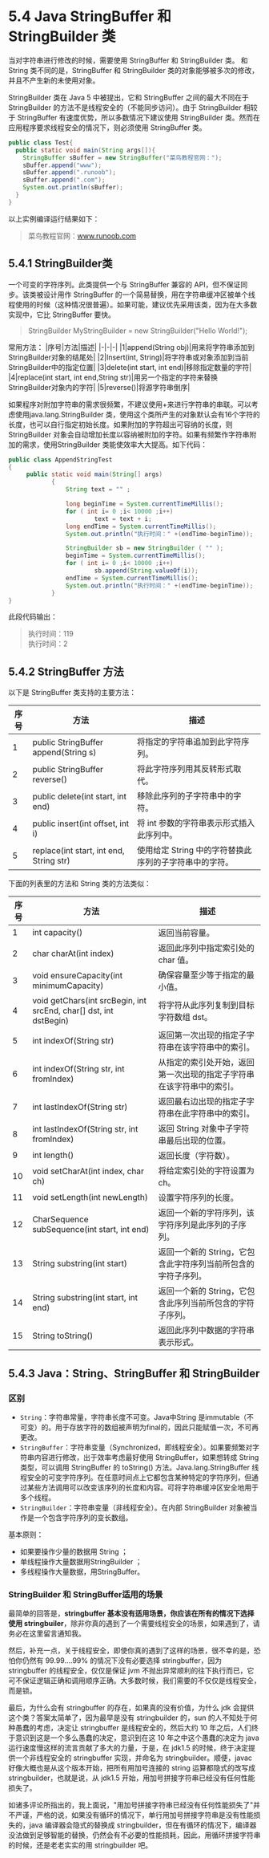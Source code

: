 # 5.4 Java StringBuffer 和 StringBuilder 类
当对字符串进行修改的时候，需要使用 StringBuffer 和 StringBuilder 类。
和 String 类不同的是，StringBuffer 和 StringBuilder 类的对象能够被多次的修改，并且不产生新的未使用对象。

StringBuilder 类在 Java 5 中被提出，它和 StringBuffer 之间的最大不同在于 StringBuilder 的方法不是线程安全的（不能同步访问）。由于 StringBuilder 相较于 StringBuffer 有速度优势，所以多数情况下建议使用 StringBuilder 类。然而在应用程序要求线程安全的情况下，则必须使用 StringBuffer 类。

```java
public class Test{
  public static void main(String args[]){
    StringBuffer sBuffer = new StringBuffer("菜鸟教程官网：");
    sBuffer.append("www");
    sBuffer.append(".runoob");
    sBuffer.append(".com");
    System.out.println(sBuffer);  
  }
}
```
以上实例编译运行结果如下：

>菜鸟教程官网：www.runoob.com

## 5.4.1 StringBuilder类

一个可变的字符序列。此类提供一个与 StringBuffer 兼容的 API，但不保证同步。该类被设计用作 StringBuffer 的一个简易替换，用在字符串缓冲区被单个线程使用的时候（这种情况很普遍）。如果可能，建议优先采用该类，因为在大多数实现中，它比 StringBuffer 要快。

> StringBuilder MyStringBuilder = new StringBuilder("Hello World!");

常用方法：
|序号|方法|描述|
|-|-|-|
|1|append(String obj)|用来将字符串添加到StringBuilder对象的结尾处|
|2|Insert(int, String)|将字符串或对象添加到当前 StringBuilder中的指定位置|
|3|delete(int start, int end)|移除指定数量的字符|
|4|replace(int start, int end,String str)|用另一个指定的字符来替换 StringBuilder对象内的字符|
|5|reverse()|将源字符串倒序|

如果程序对附加字符串的需求很频繁，不建议使用+来进行字符串的串联。可以考虑使用java.lang.StringBuilder 类，使用这个类所产生的对象默认会有16个字符的长度，也可以自行指定初始长度。如果附加的字符超出可容纳的长度，则StringBuilder 对象会自动增加长度以容纳被附加的字符。如果有频繁作字符串附加的需求，使用StringBuilder 类能使效率大大提高。如下代码：
```java
public class AppendStringTest  
{  
     public static void main(String[] args)  
            {  
                String text = "" ;  

                long beginTime = System.currentTimeMillis();  
                for ( int i= 0 ;i< 10000 ;i++)  
                        text = text + i;  
                long endTime = System.currentTimeMillis();  
                System.out.println("执行时间：" +(endTime-beginTime));  

                StringBuilder sb = new StringBuilder ( "" );  
                beginTime = System.currentTimeMillis();  
                for ( int i= 0 ;i< 10000 ;i++)  
                        sb.append(String.valueOf(i));  
                endTime = System.currentTimeMillis();  
                System.out.println("执行时间：" +(endTime-beginTime));  
            }  
}  
```
此段代码输出：
>执行时间：119\
>执行时间：2

## 5.4.2 StringBuffer 方法
以下是 StringBuffer 类支持的主要方法：

|序号|方法|描述|
|-|-|-|
|1|public StringBuffer append(String s)|将指定的字符串追加到此字符序列。|
|2|public StringBuffer reverse() |将此字符序列用其反转形式取代。|
|3|public delete(int start, int end)| 移除此序列的子字符串中的字符。|
|4|public insert(int offset, int i) |将 int 参数的字符串表示形式插入此序列中。|
|5|replace(int start, int end, String str)| 使用给定 String 中的字符替换此序列的子字符串中的字符。|

下面的列表里的方法和 String 类的方法类似：

|序号|方法|描述|
|-|-|-|
|1	|int capacity() |返回当前容量。|
|2	|char charAt(int index) |返回此序列中指定索引处的 char 值。|
|3	|void ensureCapacity(int minimumCapacity) |确保容量至少等于指定的最小值。|
|4	|void getChars(int srcBegin, int srcEnd, char[] dst, int dstBegin) |将字符从此序列复制到目标字符数组 dst。|
|5	|int indexOf(String str) |返回第一次出现的指定子字符串在该字符串中的索引。|
|6	|int indexOf(String str, int fromIndex) |从指定的索引处开始，返回第一次出现的指定子字符串在该字符串中的索引。|
|7	|int lastIndexOf(String str) |返回最右边出现的指定子字符串在此字符串中的索引。|
|8	|int lastIndexOf(String str, int fromIndex) |返回 String 对象中子字符串最后出现的位置。|
|9	|int length() | 返回长度（字符数）。|
|10|	void setCharAt(int index, char ch) |将给定索引处的字符设置为 ch。|
|11|	void setLength(int newLength) |设置字符序列的长度。|
|12|	CharSequence subSequence(int start, int end) |返回一个新的字符序列，该字符序列是此序列的子序列。|
|13|	String substring(int start) |返回一个新的 String，它包含此字符序列当前所包含的字符子序列。|
|14|	String substring(int start, int end) |返回一个新的 String，它包含此序列当前所包含的字符子序列。|
|15|	String toString() |返回此序列中数据的字符串表示形式。|

## 5.4.3 Java：String、StringBuffer 和 StringBuilder

### 区别
- `String`：字符串常量，字符串长度不可变。Java中String 是immutable（不可变）的。用于存放字符的数组被声明为final的，因此只能赋值一次，不可再更改。
- `StringBuffer`：字符串变量（Synchronized，即线程安全）。如果要频繁对字符串内容进行修改，出于效率考虑最好使用 StringBuffer，如果想转成 String 类型，可以调用 StringBuffer 的 toString() 方法。Java.lang.StringBuffer 线程安全的可变字符序列。在任意时间点上它都包含某种特定的字符序列，但通过某些方法调用可以改变该序列的长度和内容。可将字符串缓冲区安全地用于多个线程。
- `StringBuilder`：字符串变量（非线程安全）。在内部 StringBuilder 对象被当作是一个包含字符序列的变长数组。

基本原则：

- 如果要操作少量的数据用 String ；
- 单线程操作大量数据用StringBuilder ；
- 多线程操作大量数据，用StringBuffer。

### StringBuilder 和 StringBuffer适用的场景
最简单的回答是，**stringbuffer 基本没有适用场景，你应该在所有的情况下选择使用 stringbuiler**，除非你真的遇到了一个需要线程安全的场景，如果遇到了，请务必在这里留言通知我。

然后，补充一点，关于线程安全，即使你真的遇到了这样的场景，很不幸的是，恐怕你仍然有 99.99....99% 的情况下没有必要选择 stringbuffer，因为 stringbuffer 的线程安全，仅仅是保证 jvm 不抛出异常顺利的往下执行而已，它可不保证逻辑正确和调用顺序正确。大多数时候，我们需要的不仅仅是线程安全，而是锁。

最后，为什么会有 stringbuffer 的存在，如果真的没有价值，为什么 jdk 会提供这个类？答案太简单了，因为最早是没有 stringbuilder 的，sun 的人不知处于何种愚蠢的考虑，决定让 stringbuffer 是线程安全的，然后大约 10 年之后，人们终于意识到这是一个多么愚蠢的决定，意识到在这 10 年之中这个愚蠢的决定为 java 运行速度慢这样的流言贡献了多大的力量，于是，在 jdk1.5 的时候，终于决定提供一个非线程安全的 stringbuffer 实现，并命名为 stringbuilder。顺便，javac 好像大概也是从这个版本开始，把所有用加号连接的 string 运算都隐式的改写成 stringbuilder，也就是说，从 jdk1.5 开始，用加号拼接字符串已经没有任何性能损失了。

如诸多评论所指出的，我上面说，"用加号拼接字符串已经没有任何性能损失了"并不严谨，严格的说，如果没有循环的情况下，单行用加号拼接字符串是没有性能损失的，java 编译器会隐式的替换成 stringbuilder，但在有循环的情况下，编译器没法做到足够智能的替换，仍然会有不必要的性能损耗，因此，用循环拼接字符串的时候，还是老老实实的用 stringbuilder 吧。